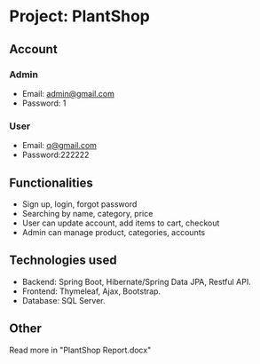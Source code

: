 # Project: PlantShop

## Account

### Admin
- Email: admin@gmail.com
- Password: 1

### User
- Email: q@gmail.com
- Password:222222

## Functionalities
- Sign up, login, forgot password
- Searching by name, category, price
- User can update account, add items to cart, checkout
- Admin can manage product, categories, accounts

## Technologies used
- Backend: Spring Boot, Hibernate/Spring Data JPA, Restful API.
- Frontend: Thymeleaf, Ajax, Bootstrap.
- Database: SQL Server.

## Other 
Read more in "PlantShop Report.docx"
